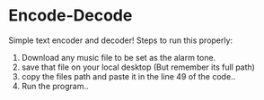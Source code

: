 # Encode-Decode
 Simple text encoder and decoder!
Steps to run this properly:
1. Download any music file to be set as the alarm tone.
2. save that file on your local desktop (But remember its full path)
3. copy the files path and paste it in the line 49 of the code..
4. Run the program..
